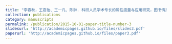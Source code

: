 ```yaml
---
title: "李春秋，王嘉怡、王一凡、陈翀. 科研人员学术专长的属性度量与应用研究，图书情报工作，已录用"
collection: publications
category: manuscripts
permalink: /publication/2015-10-01-paper-title-number-3
slidesurl: 'http://academicpages.github.io/files/slides3.pdf'
paperurl: 'http://academicpages.github.io/files/paper3.pdf'
---
```

